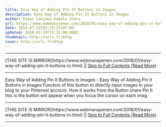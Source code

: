 ```yaml
---
title: Easy Way of Adding Pin It Buttons in Images
description: Easy Way of Adding Pin It Buttons in Images
author: Dimas Lanjaka Kumala Indra
url: https://www.webmanajemen.com/2018/01/easy-way-of-adding-pin-it-buttons-in.html
date: 2019-07-22T03:23:17+07:00
updated: 2018-01-29T15:31:00.000Z
thumbnail: http://urlz.fr/6tog
cover: http://urlz.fr/6tog
---
```


<hr/> [THIS SITE IS MIRROR](https://www.webmanajemen.com/2018/01/easy-way-of-adding-pin-it-buttons-in.html) || <a href="https://www.webmanajemen.com/2018/01/easy-way-of-adding-pin-it-buttons-in.html" rel="follow" class="button" id="read-more">Skip to Full Contents (Read More)</a> <hr/> Easy Way of Adding Pin It Buttons in Images - Easy Way of Adding Pin It Buttons in Images Function of this button to directly input images in your blog to your Pinterest account. How it works from the Button share Pin It this is the button will appear when you focus the cursor on each imag <hr/> [THIS SITE IS MIRROR](https://www.webmanajemen.com/2018/01/easy-way-of-adding-pin-it-buttons-in.html) || <a href="https://www.webmanajemen.com/2018/01/easy-way-of-adding-pin-it-buttons-in.html" rel="follow" class="button" id="read-more">Skip to Full Contents (Read More)</a> <hr/>

<script>
    if (location.host.includes('dimaslanjaka12')) {
      location.replace('https://www.webmanajemen.com/2018/01/easy-way-of-adding-pin-it-buttons-in.html');
    }
  </script>